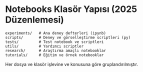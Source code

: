 # Notebooks Klasör Yapısı (2025 Düzenlemesi)

```
experiments/   # Ana deney defterleri (ipynb)
scripts/       # Deney ve görselleştirme scriptleri (py)
tests/         # Test notebook ve scriptleri
utils/         # Yardımcı scriptler
research/      # Araştırma amaçlı notebooklar
tutorials/     # Eğitim ve örnek notebooklar
```

Her dosya ve klasör işlevine ve konusuna göre gruplandırılmıştır.